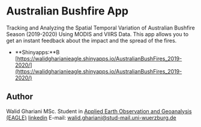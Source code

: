 # Australian Bushfire App
Tracking and Analyzing the Spatial Temporal Variation of Australian Bushfire Season (2019-2020) Using MODIS and VIIRS Data. This app allows you to get an instant feedback about the impact and the spread of the fires.

* **Shinyapps:**B [https://walidgharianieagle.shinyapps.io/AustralianBushFires_2019-2020/](https://walidgharianieagle.shinyapps.io/AustralianBushFires_2019-2020/)

## Author
Walid Ghariani MSc. Student in [Applied Earth Observation and Geoanalysis (EAGLE)](http://eagle-science.org/) [linkedin](https://www.linkedin.com/in/walid-ghariani-893365138/) E-mail: walid.ghariani@stud-mail.uni-wuerzburg.de
